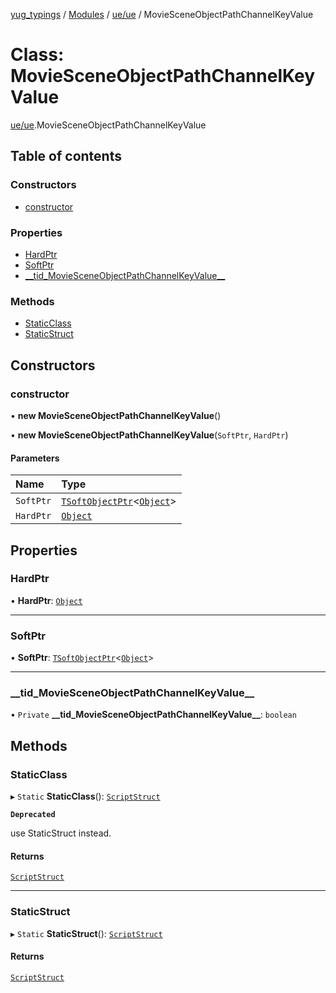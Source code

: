 [yug_typings](../README.md) / [Modules](../modules.md) / [ue/ue](../modules/ue_ue.md) / MovieSceneObjectPathChannelKeyValue

# Class: MovieSceneObjectPathChannelKeyValue

[ue/ue](../modules/ue_ue.md).MovieSceneObjectPathChannelKeyValue

## Table of contents

### Constructors

- [constructor](ue_ue.MovieSceneObjectPathChannelKeyValue.md#constructor)

### Properties

- [HardPtr](ue_ue.MovieSceneObjectPathChannelKeyValue.md#hardptr)
- [SoftPtr](ue_ue.MovieSceneObjectPathChannelKeyValue.md#softptr)
- [\_\_tid\_MovieSceneObjectPathChannelKeyValue\_\_](ue_ue.MovieSceneObjectPathChannelKeyValue.md#__tid_moviesceneobjectpathchannelkeyvalue__)

### Methods

- [StaticClass](ue_ue.MovieSceneObjectPathChannelKeyValue.md#staticclass)
- [StaticStruct](ue_ue.MovieSceneObjectPathChannelKeyValue.md#staticstruct)

## Constructors

### constructor

• **new MovieSceneObjectPathChannelKeyValue**()

• **new MovieSceneObjectPathChannelKeyValue**(`SoftPtr`, `HardPtr`)

#### Parameters

| Name | Type |
| :------ | :------ |
| `SoftPtr` | [`TSoftObjectPtr`](../modules/ue_puerts.md#tsoftobjectptr)<[`Object`](ue_ue.Object.md)\> |
| `HardPtr` | [`Object`](ue_ue.Object.md) |

## Properties

### HardPtr

• **HardPtr**: [`Object`](ue_ue.Object.md)

___

### SoftPtr

• **SoftPtr**: [`TSoftObjectPtr`](../modules/ue_puerts.md#tsoftobjectptr)<[`Object`](ue_ue.Object.md)\>

___

### \_\_tid\_MovieSceneObjectPathChannelKeyValue\_\_

• `Private` **\_\_tid\_MovieSceneObjectPathChannelKeyValue\_\_**: `boolean`

## Methods

### StaticClass

▸ `Static` **StaticClass**(): [`ScriptStruct`](ue_ue.ScriptStruct.md)

**`Deprecated`**

use StaticStruct instead.

#### Returns

[`ScriptStruct`](ue_ue.ScriptStruct.md)

___

### StaticStruct

▸ `Static` **StaticStruct**(): [`ScriptStruct`](ue_ue.ScriptStruct.md)

#### Returns

[`ScriptStruct`](ue_ue.ScriptStruct.md)
